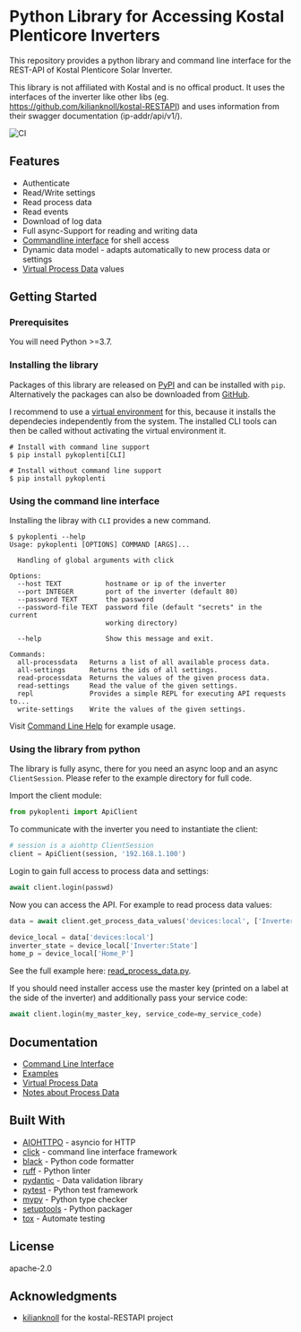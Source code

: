 # Python Library for Accessing Kostal Plenticore Inverters

This repository provides a python library and command line interface for the REST-API of Kostal Plenticore Solar Inverter.

This library is not affiliated with Kostal and is no offical product. It uses the interfaces of the inverter like other libs (eg. https://github.com/kilianknoll/kostal-RESTAPI) and uses information from their swagger documentation (ip-addr/api/v1/).

![CI](https://github.com/stegm/pykoplenti/workflows/CI/badge.svg)

## Features

- Authenticate
- Read/Write settings
- Read process data
- Read events
- Download of log data
- Full async-Support for reading and writing data
- [Commandline interface](doc/command_line.md) for shell access
- Dynamic data model - adapts automatically to new process data or settings
- [Virtual Process Data](doc/virtual_process_data.md) values

## Getting Started

### Prerequisites

You will need Python >=3.7.

### Installing the library

Packages of this library are released on [PyPI](https://pypi.org/project/kostal-plenticore/) and can be
installed with `pip`. Alternatively the packages can also be downloaded from
[GitHub](https://github.com/stegm/pykoplenti/releases/).

I recommend to use a [virtual environment](https://docs.python.org/3/library/venv.html) for this,
because it installs the dependecies independently from the system. The installed CLI tools can then be called
without activating the virtual environment it.

```shell
# Install with command line support
$ pip install pykoplenti[CLI]

# Install without command line support
$ pip install pykoplenti
```

### Using the command line interface

Installing the libray with `CLI` provides a new command.

```shell
$ pykoplenti --help
Usage: pykoplenti [OPTIONS] COMMAND [ARGS]...

  Handling of global arguments with click

Options:
  --host TEXT           hostname or ip of the inverter
  --port INTEGER        port of the inverter (default 80)
  --password TEXT       the password
  --password-file TEXT  password file (default "secrets" in the current
                        working directory)

  --help                Show this message and exit.

Commands:
  all-processdata   Returns a list of all available process data.
  all-settings      Returns the ids of all settings.
  read-processdata  Returns the values of the given process data.
  read-settings     Read the value of the given settings.
  repl              Provides a simple REPL for executing API requests to...
  write-settings    Write the values of the given settings.
```

Visit [Command Line Help](doc/command_line.md) for example usage.

### Using the library from python

The library is fully async, there for you need an async loop and an async `ClientSession`. Please refer to the
example directory for full code.

Import the client module:

```python
from pykoplenti import ApiClient
```

To communicate with the inverter you need to instantiate the client:

```python
# session is a aiohttp ClientSession
client = ApiClient(session, '192.168.1.100')
```

Login to gain full access to process data and settings:

```python
await client.login(passwd)
```

Now you can access the API. For example to read process data values:

```python
data = await client.get_process_data_values('devices:local', ['Inverter:State', 'Home_P'])

device_local = data['devices:local']
inverter_state = device_local['Inverter:State']
home_p = device_local['Home_P']
```

See the full example here: [read_process_data.py](examples/read_process_data.py).

If you should need installer access use the master key (printed on a label at the side of the inverter)
and additionally pass your service code:

```python
await client.login(my_master_key, service_code=my_service_code)
```

## Documentation

- [Command Line Interface](doc/command_line.md)
- [Examples](examples/)
- [Virtual Process Data](doc/virtual_process_data.md)
- [Notes about Process Data](doc/process_data.md)

## Built With

- [AIOHTTPO](https://docs.aiohttp.org/en/stable/) - asyncio for HTTP
- [click](https://click.palletsprojects.com/) - command line interface framework
- [black](https://github.com/psf/black) - Python code formatter
- [ruff](https://github.com/astral-sh/ruff) - Python linter
- [pydantic](https://docs.pydantic.dev/latest/) - Data validation library
- [pytest](https://docs.pytest.org/) - Python test framework
- [mypy](https://mypy-lang.org/) - Python type checker
- [setuptools](https://github.com/pypa/setuptools) - Python packager
- [tox](https://tox.wiki) - Automate testing

## License

apache-2.0

## Acknowledgments

- [kilianknoll](https://github.com/kilianknoll) for the kostal-RESTAPI project
